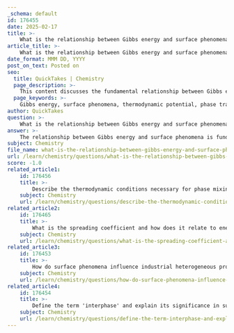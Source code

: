 ```yaml
---
_schema: default
id: 176455
date: 2025-02-17
title: >-
    What is the relationship between Gibbs energy and surface phenomena?
article_title: >-
    What is the relationship between Gibbs energy and surface phenomena?
date_format: MMM DD, YYYY
post_on_text: Posted on
seo:
  title: QuickTakes | Chemistry
  page_description: >-
    This content discusses the fundamental relationship between Gibbs energy and surface phenomena, covering key aspects such as phase interactions, surface tension, adsorption, micromixing, and the effects of temperature and pressure on these phenomena.
  page_keywords: >-
    Gibbs energy, surface phenomena, thermodynamic potential, phase transitions, surface tension, adsorption, micromixing, contact angle, wetting, Gibbs-Duhem relation, interfacial energies, spontaneity, equilibrium state, temperature dependence, pressure dependence
author: QuickTakes
question: >-
    What is the relationship between Gibbs energy and surface phenomena?
answer: >-
    The relationship between Gibbs energy and surface phenomena is fundamental in understanding how different phases interact at their interfaces. Gibbs energy, denoted as $ G $, is a thermodynamic potential that helps predict the spontaneity of processes and the equilibrium state of a system. It is particularly relevant in the context of phase transitions, surface tension, and adsorption phenomena.\n\n### Key Aspects of the Relationship:\n\n1. **Phase Mixing and Separation**:\n   - Gibbs energy plays a crucial role in determining whether a system will favor mixing or separation of phases. When two phases are in contact, the change in Gibbs energy ($ \Delta G $) can indicate the direction of the process. A negative $ \Delta G $ suggests that the process is spontaneous, while a positive $ \Delta G $ indicates non-spontaneity.\n\n2. **Surface Tension**:\n   - Surface tension arises from the imbalance of intermolecular forces at the interface of two phases. The work required to increase the surface area of a liquid is related to the surface tension ($ \gamma $) and can be expressed in terms of Gibbs energy. The Gibbs adsorption isotherm relates the change in surface tension to the concentration of adsorbates at the interface, providing insights into how surface phenomena are influenced by changes in Gibbs energy.\n\n3. **Micromixing**:\n   - At the microscopic level, micromixing at interfaces is influenced by Gibbs energy changes. Efficient mixing can lower the Gibbs energy of the system, promoting phase interactions that can lead to phenomena such as adsorption and the formation of emulsions.\n\n4. **Contact Angle and Wetting**:\n   - The contact angle, which describes the wettability of a surface, is also related to Gibbs energy. The Young-Dupré equation connects the contact angle to the interfacial energies involved, indicating how Gibbs energy influences the balance of adhesive and cohesive forces at the interface.\n\n5. **Temperature and Pressure Dependence**:\n   - The Gibbs-Duhem relation illustrates how changes in temperature and pressure affect Gibbs energy and, consequently, surface phenomena. For instance, as temperature increases, surface tension typically decreases, which can alter the behavior of liquids at interfaces.\n\n### Conclusion:\nIn summary, Gibbs energy is a central concept in understanding surface phenomena, as it governs the thermodynamics of phase interactions, surface tension, and adsorption processes. By analyzing changes in Gibbs energy, one can predict the behavior of systems at interfaces, which is crucial in both biological and industrial applications.
subject: Chemistry
file_name: what-is-the-relationship-between-gibbs-energy-and-surface-phenomena.md
url: /learn/chemistry/questions/what-is-the-relationship-between-gibbs-energy-and-surface-phenomena
score: -1.0
related_article1:
    id: 176456
    title: >-
        Describe the thermodynamic conditions necessary for phase mixing and separation in solutions.
    subject: Chemistry
    url: /learn/chemistry/questions/describe-the-thermodynamic-conditions-necessary-for-phase-mixing-and-separation-in-solutions
related_article2:
    id: 176465
    title: >-
        What is the spreading coefficient and how does it relate to energy balance at interfaces?
    subject: Chemistry
    url: /learn/chemistry/questions/what-is-the-spreading-coefficient-and-how-does-it-relate-to-energy-balance-at-interfaces
related_article3:
    id: 176453
    title: >-
        How do surface phenomena influence industrial heterogeneous processes?
    subject: Chemistry
    url: /learn/chemistry/questions/how-do-surface-phenomena-influence-industrial-heterogeneous-processes
related_article4:
    id: 176454
    title: >-
        Define the term 'interphase' and explain its significance in surface chemistry.
    subject: Chemistry
    url: /learn/chemistry/questions/define-the-term-interphase-and-explain-its-significance-in-surface-chemistry
---
```


&nbsp;